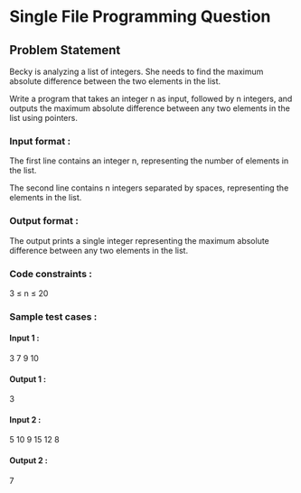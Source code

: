 # Single File Programming Question

## Problem Statement

Becky is analyzing a list of integers. She needs to find the maximum absolute difference between the two elements in the list.

Write a program that takes an integer n as input, followed by n integers, and outputs the maximum absolute difference between any two elements in the list using pointers.

### Input format :

The first line contains an integer n, representing the number of elements in the list.

The second line contains n integers separated by spaces, representing the elements in the list.

### Output format :

The output prints a single integer representing the maximum absolute difference between any two elements in the list.

### Code constraints :

3 ≤ n ≤ 20

### Sample test cases :

#### Input 1 :

3
7 9 10

#### Output 1 :

3

#### Input 2 :

5
10 9 15 12 8

#### Output 2 :

7
